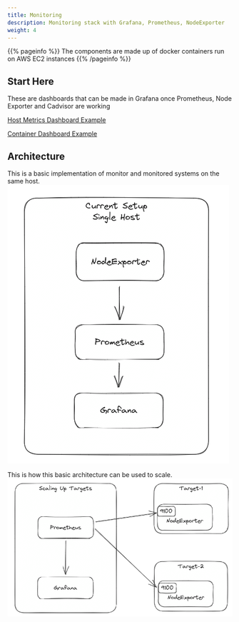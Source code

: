 ```yaml
---
title: Monitoring
description: Monitoring stack with Grafana, Prometheus, NodeExporter
weight: 4
---
```

{{% pageinfo %}}
The components are made up of docker containers run on AWS EC2 instances
{{% /pageinfo %}}

## Start Here

These are dashboards that can be made in Grafana once Prometheus, Node Exporter and Cadvisor are working

[Host Metrics Dashboard Example](http://ec2-184-72-10-163.us-west-1.compute.amazonaws.com:3000/d/e1cbc5fc-b664-475f-92a7-3599eb48329e/docker-host?orgId=1&refresh=10s)


[Container Dashboard Example](http://ec2-184-72-10-163.us-west-1.compute.amazonaws.com:3000/d/e852703f-4c62-46fa-8ecb-5e9b7fabbe68/monitor-services?orgId=1&refresh=10s)


## Architecture

This is a basic implementation of monitor and monitored systems on the same host.
![current](./current.png)

This is how this basic architecture can be used to scale.
![scaled](./scaled.png)


